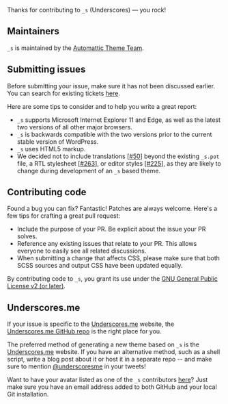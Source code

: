 Thanks for contributing to `_s` (Underscores) — you rock!

## Maintainers

`_s` is maintained by the [Automattic Theme Team](https://themeshaper.com/about/).

## Submitting issues

Before submitting your issue, make sure it has not been discussed earlier. You can search for existing tickets [here](https://github.com/Automattic/_s/search).

Here are some tips to consider and to help you write a great report:

* `_s` supports Microsoft Internet Explorer 11 and Edge, as well as the latest two versions of all other major browsers.
* `_s` is backwards compatible with the two versions prior to the current stable version of WordPress.
* `_s` uses HTML5 markup.
* We decided not to include translations [[#50](https://github.com/Automattic/_s/pull/50)] beyond the existing `_s.pot` file, a RTL stylesheet [[#263](https://github.com/Automattic/_s/pull/263)], or editor styles [[#225](https://github.com/Automattic/_s/pull/225)], as they are likely to change during development of an `_s` based theme.

## Contributing code

Found a bug you can fix? Fantastic! Patches are always welcome. Here's a few tips for crafting a great pull request:

* Include the purpose of your PR. Be explicit about the issue your PR solves.
* Reference any existing issues that relate to your PR. This allows everyone to easily see all related discussions.
* When submitting a change that affects CSS, please make sure that both SCSS sources and output CSS have been updated equally.

By contributing code to `_s`, you grant its use under the [GNU General Public License v2 (or later)](LICENSE).

## Underscores.me

If your issue is specific to the [Underscores.me](http://underscores.me) website, the [Underscores.me GitHub repo](https://github.com/Automattic/underscores.me) is the right place for you.

The preferred method of generating a new theme based on `_s` is the [Underscores.me](http://underscores.me) website. If you have an alternative method, such as a shell script, write a blog post about it or host it in a separate repo -- and make sure to mention [@underscoresme](https://twitter.com/underscoresme) in your tweets!

Want to have your avatar listed as one of the `_s` contributors [here](http://underscores.me/#contribute)? Just make sure you have an email address added to both GitHub and your local Git installation.
